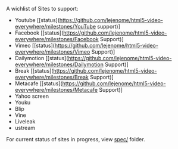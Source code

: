 A wichlist of Sites to support:
  - Youtube
    [[status](https://github.com/lejenome/html5-video-everywhere/milestones/YouTube support)]
  - Facebook
    [[status](https://github.com/lejenome/html5-video-everywhere/milestones/Facebook Support)]
  - Vimeo
    [[status](https://github.com/lejenome/html5-video-everywhere/milestones/Vimeo Support)]
  - Dailymotion
    [[status](https://github.com/lejenome/html5-video-everywhere/milestones/Dailymotion Support)]
  - Break
    [[status](https://github.com/lejenome/html5-video-everywhere/milestones/Break Support)]
  - Metacafe
    [[status](https://github.com/lejenome/html5-video-everywhere/milestones/Metacafe Support)]
  - Yahoo screen
  - Youku
  - Blip
  - Vine
  - Liveleak
  - ustream

For current status of sites in progress, view [spec/](spec/) folder.
